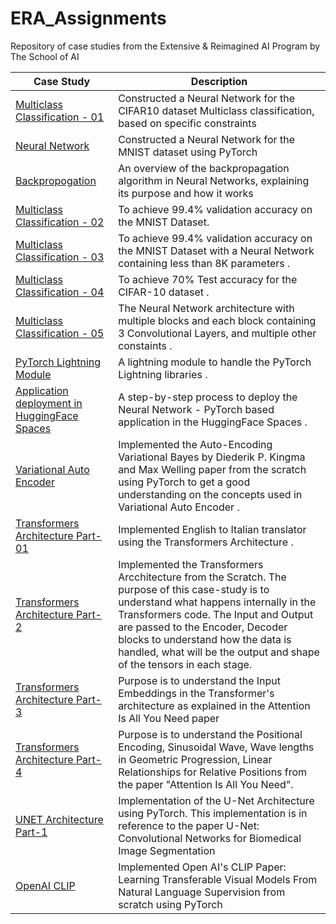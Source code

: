 # ERA_Assignments
Repository of case studies from the Extensive &amp; Reimagined AI Program by The School of AI

| Case Study | Description |
|------------|-------------|
| [Multiclass Classification - 01](https://github.com/bala1802/ERA/tree/main/Session-9) | Constructed a Neural Network for the CIFAR10 dataset Multiclass classification, based on specific constraints |
| [Neural Network](https://github.com/bala1802/ERA/tree/main/Session-5) | Constructed a Neural Network for the MNIST dataset using PyTorch |
| [Backpropogation](https://github.com/bala1802/ERA/tree/main/Session-6/Part-1) | An overview of the backpropagation algorithm in Neural Networks, explaining its purpose and how it works |
| [Multiclass Classification - 02](https://github.com/bala1802/ERA/tree/main/Session-6/Part-2) | To achieve 99.4% validation accuracy on the MNIST Dataset. |
| [Multiclass Classification - 03](https://github.com/bala1802/ERA/tree/main/Session-7) | To achieve 99.4% validation accuracy on the MNIST Dataset with a Neural Network containing less than 8K parameters . |
| [Multiclass Classification - 04](https://github.com/bala1802/ERA/tree/main/Session-8) | To achieve 70% Test accuracy for the CIFAR-10 dataset  . |
| [Multiclass Classification - 05](https://github.com/bala1802/ERA/tree/main/Session-9) | The Neural Network architecture with multiple blocks and each block containing 3 Convolutional Layers, and multiple other constaints  . |
| [PyTorch Lightning Module](https://github.com/bala1802/lightning_module) | A lightning module to handle the PyTorch Lightning libraries  . |
| [Application deployment in HuggingFace Spaces](https://github.com/bala1802/ERA-Session-12) | A step-by-step process to deploy the Neural Network - PyTorch based application in the HuggingFace Spaces  . |
| [Variational Auto Encoder](https://github.com/bala1802/Variational_Auto_Encoder) | Implemented the Auto-Encoding Variational Bayes by Diederik P. Kingma and Max Welling paper from the scratch using PyTorch to get a good understanding on the concepts used in Variational Auto Encoder  . |
| [Transformers Architecture Part-01](https://github.com/bala1802/ERA-Session-15) | Implemented English to Italian translator using the Transformers Architecture  . |
| [Transformers Architecture Part-2](https://github.com/bala1802/Neural-Networks-and-Deep-Learning/blob/master/Transformers/Experiment01/README.md) | Implemented the Transformers Arcchitecture from the Scratch. The purpose of this case-study is to understand what happens internally in the Transformers code. The Input and Output are passed to the Encoder, Decoder blocks to understand how the data is handled, what will be the output and shape of the tensors in each stage. |
| [Transformers Architecture Part-3](https://github.com/bala1802/Neural-Networks-and-Deep-Learning/blob/master/Transformers/Experiment02/Understanding%20Input%20Embedding%20Layer.ipynb) | Purpose is to understand the Input Embeddings in the Transformer's architecture as explained in the Attention Is All You Need paper |
| [Transformers Architecture Part-4](https://github.com/bala1802/Neural-Networks-and-Deep-Learning/blob/master/Transformers/Experiment02/Understanding%20Positional%20Encoding%20Layer.ipynb) | Purpose is to understand the Positional Encoding, Sinusoidal Wave, Wave lengths in Geometric Progression, Linear Relationships for Relative Positions from the paper "Attention Is All You Need".  |
| [UNET Architecture Part-1](https://github.com/bala1802/UNET) | Implementation of the U-Net Architecture using PyTorch. This implementation is in reference to the paper U-Net: Convolutional Networks for Biomedical Image Segmentation   |
| [OpenAI CLIP](https://github.com/bala1802/OpenAI_CLIP/tree/main) | Implemented Open AI's CLIP Paper: Learning Transferable Visual Models From Natural Language Supervision from scratch using PyTorch   |
